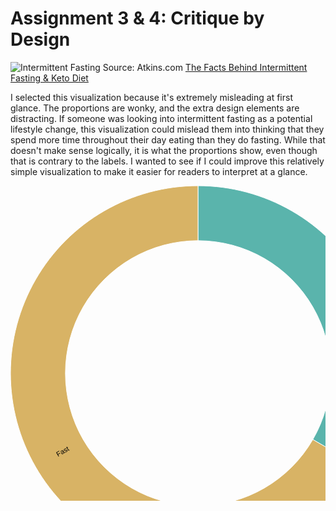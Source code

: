 # Assignment 3 & 4: Critique by Design

![Intermittent Fasting](https://files.atkins.com/success_stories/16_8-IF.jpg)
Source: Atkins.com [The Facts Behind Intermittent Fasting & Keto Diet](https://www.atkins.com/how-it-works/atkins-blogs/colette-heimowitz/the-facts-behind-intermittent-fasting)

I selected this visualization because it's extremely misleading at first glance. The proportions are wonky, and the extra design elements are distracting. If someone was looking into intermittent fasting as a potential lifestyle change, this visualization could mislead them into thinking that they spend more time throughout their day eating than they do fasting. While that doesn't make sense logically, it is what the proportions show, even though that is contrary to the labels. I wanted to see if I could improve this relatively simple visualization to make it easier for readers to interpret at a glance. 




<svg width="600" height="600" xmlns="http://www.w3.org/2000/svg"><g transform="translate(300, 300)"><g display="none"><path d="M1.29893408435324e-14,-212.13203435596427A212.13203435596427,212.13203435596427,0,1,1,-1.29893408435324e-14,212.13203435596427A212.13203435596427,212.13203435596427,0,1,1,1.29893408435324e-14,-212.13203435596427Z" style="stroke: rgb(255, 255, 255); fill: rgb(90, 180, 172); fill-rule: evenodd;"></path><text transform="translate(6.4946704217662e-15,106.06601717798213)rotate(90)" text-anchor="middle" dx="6" dy=".35em" style="font-size: 11px; font-family: Arial, Helvetica;"></text><title>undefined: none</title></g><g><path d="M1.8369701987210297e-14,-300A300,300,0,0,1,259.8076211353316,149.99999999999994L183.71173070873837,106.0660171779821A212.13203435596427,212.13203435596427,0,0,0,1.29893408435324e-14,-212.13203435596427Z" style="stroke: rgb(255, 255, 255); fill: rgb(90, 180, 172); fill-rule: evenodd;"></path><text transform="translate(221.75967592203497,-128.03300858899107)rotate(-30.000000000000004)" text-anchor="middle" dx="6" dy=".35em" style="font-size: 11px; font-family: Arial, Helvetica;">Eat</text><title>Eat: 8</title></g><g><path d="M259.8076211353316,149.99999999999994A300,300,0,1,1,-5.510910596163089e-14,-300L-3.89680225305972e-14,-212.13203435596427A212.13203435596427,212.13203435596427,0,1,0,183.71173070873837,106.0660171779821Z" style="stroke: rgb(255, 255, 255); fill: rgb(216, 179, 101); fill-rule: evenodd;"></path><text transform="translate(-221.75967592203494,128.03300858899115)rotate(330)" text-anchor="middle" dx="6" dy=".35em" style="font-size: 11px; font-family: Arial, Helvetica;">Fast</text><title>Fast: 16</title></g></g></svg>
